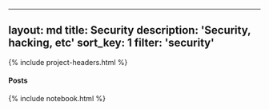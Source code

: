   ---
  layout: md
  title: Security
  description: 'Security, hacking, etc'
  sort_key: 1
  filter: 'security'
  ---

  {% include project-headers.html %}

  #### Posts

  {% include notebook.html %}
